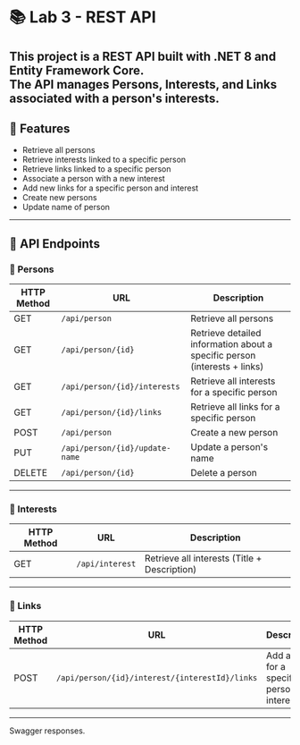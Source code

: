 # 📚 Lab 3 - REST API

This project is a REST API built with .NET 8 and Entity Framework Core.  
The API manages **Persons**, **Interests**, and **Links** associated with a person's interests.
---

## 🚀 Features

- Retrieve all persons
- Retrieve interests linked to a specific person
- Retrieve links linked to a specific person
- Associate a person with a new interest
- Add new links for a specific person and interest
- Create new persons
- Update name of person

---

## 🔗 API Endpoints

### 👤 Persons

| HTTP Method | URL | Description |
|-------------|-----|-------------|
| GET | `/api/person` | Retrieve all persons |
| GET | `/api/person/{id}` | Retrieve detailed information about a specific person (interests + links) |
| GET | `/api/person/{id}/interests` | Retrieve all interests for a specific person |
| GET | `/api/person/{id}/links` | Retrieve all links for a specific person |
| POST | `/api/person` | Create a new person |
| PUT | `/api/person/{id}/update-name` | Update a person's name |
| DELETE | `/api/person/{id}` | Delete a person |

---

### 🎯 Interests

| HTTP Method | URL | Description |
|-------------|-----|-------------|
| GET | `/api/interest` | Retrieve all interests (Title + Description) |

---

### 🔗 Links

| HTTP Method | URL | Description |
|-------------|-----|-------------|
| POST | `/api/person/{id}/interest/{interestId}/links` | Add a link for a specific person's interest |

---

Swagger responses.


